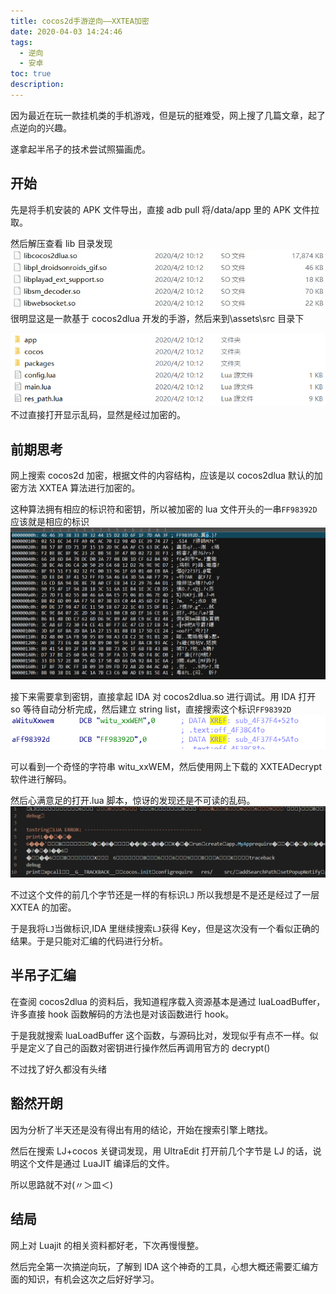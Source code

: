 ```yaml
---
title: cocos2d手游逆向——XXTEA加密
date: 2020-04-03 14:24:46
tags: 
  - 逆向
  - 安卓
toc: true
description:
---
```


因为最近在玩一款挂机类的手机游戏，但是玩的挺难受，网上搜了几篇文章，起了点逆向的兴趣。

遂拿起半吊子的技术尝试照猫画虎。

<!-- more -->

## 开始

先是将手机安装的 APK 文件导出，直接 adb pull 将/data/app 里的 APK 文件拉取。

然后解压查看 lib 目录发现
![lib目录](./lib目录.jpg)
很明显这是一款基于 cocos2dlua 开发的手游，然后来到\assets\src 目录下

![src目录](./src目录.png)
不过直接打开显示乱码，显然是经过加密的。

## 前期思考

网上搜索 cocos2d 加密，根据文件的内容结构，应该是以 cocos2dlua 默认的加密方法 XXTEA 算法进行加密的。

这种算法拥有相应的标识符和密钥，所以被加密的 lua 文件开头的一串`FF98392D`应该就是相应的标识
![sign标识](./sign标识.png)

接下来需要拿到密钥，直接拿起 IDA 对 cocos2dlua.so 进行调试。用 IDA 打开 so 等待自动分析完成，然后建立 string list，直接搜索这个标识`FF98392D`
![定位到密钥和标识](./定位到密钥和标识.png)

可以看到一个奇怪的字符串 witu_xxWEM，然后使用网上下载的 XXTEADecrypt 软件进行解码。

然后心满意足的打开.lua 脚本，惊讶的发现还是不可读的乱码。
![还是乱码](./乱码.png)

不过这个文件的前几个字节还是一样的有标识`LJ` 所以我想是不是还是经过了一层 XXTEA 的加密。

于是我将`LJ`当做标识,IDA 里继续搜索`LJ`获得 Key，但是这次没有一个看似正确的结果。于是只能对汇编的代码进行分析。

## 半吊子汇编

在查阅 cocos2dlua 的资料后，我知道程序载入资源基本是通过 luaLoadBuffer，许多直接 hook 函数解码的方法也是对该函数进行 hook。

于是我就搜索 luaLoadBuffer 这个函数，与源码比对，发现似乎有点不一样。似乎是定义了自己的函数对密钥进行操作然后再调用官方的 decrypt()

不过找了好久都没有头绪

## 豁然开朗

因为分析了半天还是没有得出有用的结论，开始在搜索引擎上瞎找。

然后在搜索 LJ+cocos 关键词发现，用 UltraEdit 打开前几个字节是 LJ 的话，说明这个文件是通过 LuaJIT 编译后的文件。

所以思路就不对(〃＞皿＜)

## 结局

网上对 Luajit 的相关资料都好老，下次再慢慢整。

然后完全第一次搞逆向玩，了解到 IDA 这个神奇的工具，心想大概还需要汇编方面的知识，有机会这次之后好好学习。
